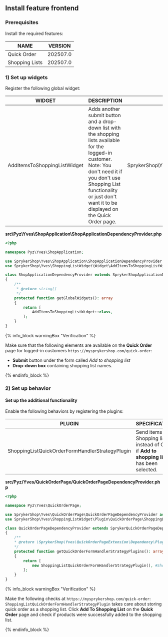

## Install feature frontend

### Prerequisites

Install the required features:

| NAME | VERSION |
|---|---|
|Quick Order| 202507.0 |
|Shopping Lists| 202507.0 |

### 1) Set up widgets

Register the following global widget:

| WIDGET | DESCRIPTION | NAMESPACE |
|---|---|---|
|AddItemsToShoppingListWidget|Adds another submit button and a drop-down list with the shopping lists available for the logged-in customer. Note: You don't need it if you don't use Shopping List functionality or just don't want it to be displayed on the Quick Order page.|SprykerShop\Yves\ShoppingListWidget\Widget|

**src\Pyz\Yves\ShopApplication\ShopApplicationDependencyProvider.php**

```php
<?php

namespace Pyz\Yves\ShopApplication;

use SprykerShop\Yves\ShopApplication\ShopApplicationDependencyProvider as SprykerShopApplicationDependencyProvider;
use SprykerShop\Yves\ShoppingListWidget\Widget\AddItemsToShoppingListWidget;

class ShopApplicationDependencyProvider extends SprykerShopApplicationDependencyProvider
{
	/**
	 * @return string[]
	 */
	protected function getGlobalWidgets(): array
	{
		return [
			AddItemsToShoppingListWidget::class,
		];
	}
}		
```

{% info_block warningBox "Verification" %}

Make sure that the following elements are available on the **Quick Order** page for logged-in customers `https://mysprykershop.com/quick-order`:
- **Submit** button under the form called *Add to shopping list*
- **Drop-down box** containing shopping list names.

{% endinfo_block %}

### 2) Set up behavior

#### Set up the additional functionality

Enable the following behaviors by registering the plugins:

| PLUGIN | SPECIFICATION | PREREQUISITES | NAMESPACE |
|---|---|---|---|
|ShoppingListQuickOrderFormHandlerStrategyPlugin|Send items to Shopping list instead of Cart if **Add to shopping list** has been selected.|None|SprykerShop\Yves\ShoppingListWidget\Plugin\QuickOrderPage|

**src/Pyz/Yves/QuickOrderPage/QuickOrderPageDependencyProvider.php**

```php
<?php

namespace Pyz\Yves\QuickOrderPage;

use SprykerShop\Yves\QuickOrderPage\QuickOrderPageDependencyProvider as SprykerQuickOrderPageDependencyProvider;
use SprykerShop\Yves\ShoppingListWidget\Plugin\QuickOrderPage\ShoppingListQuickOrderFormHandlerStrategyPlugin;

class QuickOrderPageDependencyProvider extends SprykerQuickOrderPageDependencyProvider
{
	/**
	* @return \SprykerShop\Yves\QuickOrderPageExtension\Dependency\Plugin\QuickOrderFormHandlerStrategyPluginInterface[]
	*/
	protected function getQuickOrderFormHandlerStrategyPlugins(): array
	{
		return [
			new ShoppingListQuickOrderFormHandlerStrategyPlugin(), #ShoppingListFeature
		];
	}
}
```

{% info_block warningBox "Verification" %}

Make the following checks at `https://mysprykershop.com/quick-order`: `ShoppingListQuickOrderFormHandlerStrategyPlugin` takes care about storing quick order as a shopping list. Click **Add To Shopping List** on the **Quick Order** page and check if products were successfully added to the shopping list.

{% endinfo_block %}
